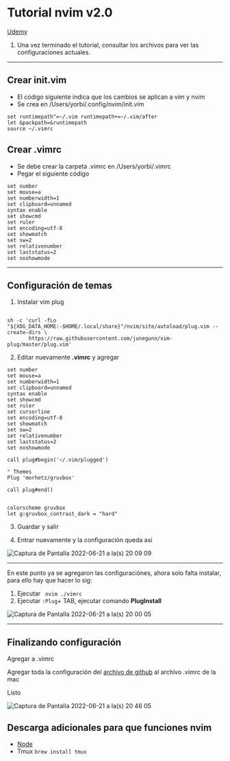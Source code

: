 # Tutorial nvim v2.0


[Udemy](https://www.udemy.com/course/vim-aumenta-tu-velocidad-de-desarrollo)

1. Una vez terminado el tutorial, consultar los archivos para ver las configuraciones actuales.

---

## Crear init.vim

- El código siguiente indica que los cambios se aplican a vim y nvim
- Se crea en /Users/yorbi/.config/nvim/init.vim

```
set runtimepath^=~/.vim runtimepath+=~/.vim/after
let &packpath=&runtimepath
source ~/.vimrc
```

## Crear .vimrc

- Se debe crear la carpeta .vimrc en /Users/yorbi/.vimrc
- Pegar el siguiente código

```
set number
set mouse=a
set numberwidth=1
set clipboard=unnamed
syntax enable
set showcmd
set ruler
set encoding=utf-8
set showmatch
set sw=2
set relativenumber
set laststatus=2
set noshowmode
```

---

## Configuración de temas

1. Instalar vim plug

```

sh -c 'curl -fLo "${XDG_DATA_HOME:-$HOME/.local/share}"/nvim/site/autoload/plug.vim --create-dirs \
       https://raw.githubusercontent.com/junegunn/vim-plug/master/plug.vim'
```

2. Editar nuevamente **.vimrc** y agregar

```khhhhhjjj
set number
set mouse=a
set numberwidth=1
set clipboard=unnamed
syntax enable
set showcmd
set ruler
set cursorline
set encoding=utf-8
set showmatch
set sw=2
set relativenumber
set laststatus=2
set noshowmode

call plug#begin('~/.vim/plugged')

" Themes
Plug 'morhetz/gruvbox'

call plug#end()


colorscheme gruvbox
let g:gruvbox_contrast_dark = "hard"

```

3.  Guardar y salir

4.  Entrar nuevamente y la configuración queda así

![Captura de Pantalla 2022-06-21 a la(s) 20 09 09](https://user-images.githubusercontent.com/65741972/174922007-32ddfe56-eec6-4b61-8558-7d86c6f82444.png)

---

En este punto ya se agregaron las configuraciónes, ahora solo falta instalar, para ello hay que hacer lo sig:

1. Ejecutar ` nvim ./vimrc`
2. Ejecutar `:Plug`+ TAB, ejecutar comando **PlugInstall**
   <br>

![Captura de Pantalla 2022-06-21 a la(s) 20 00 05](https://user-images.githubusercontent.com/65741972/174921097-d751cc0b-232e-4be2-9174-51fa8c2d786b.png)

---

## Finalizando configuración

Agregar a .vimrc

Agregar toda la configuración del [archivo de github](https://github.com/yorbimv/macos_catalina_config/blob/main/config/nvim/nvim/.vimrc) al archivo .vimrc de la mac

Listo

![Captura de Pantalla 2022-06-21 a la(s) 20 46 05](https://user-images.githubusercontent.com/65741972/174925625-97fc5382-409a-430f-9f19-e1faefd0d573.png)

## Descarga adicionales para que funciones nvim

- [Node](https://nodejs.org/en/download/)
- Tmux `brew install tmux`
